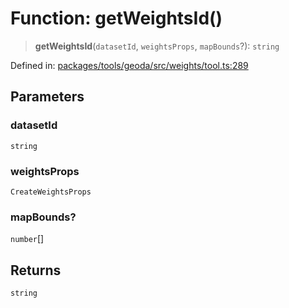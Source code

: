 # Function: getWeightsId()

> **getWeightsId**(`datasetId`, `weightsProps`, `mapBounds`?): `string`

Defined in: [packages/tools/geoda/src/weights/tool.ts:289](https://github.com/GeoDaCenter/openassistant/blob/bf312b357cb340f1f76fa8b62441fb39bcbce0ce/packages/tools/geoda/src/weights/tool.ts#L289)

## Parameters

### datasetId

`string`

### weightsProps

`CreateWeightsProps`

### mapBounds?

`number`[]

## Returns

`string`
